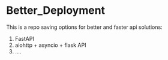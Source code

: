 # Better_Deployment
This is a repo saving options for better and faster api solutions:
1. FastAPI
2. aiohttp + asyncio + flask API
3. ....
